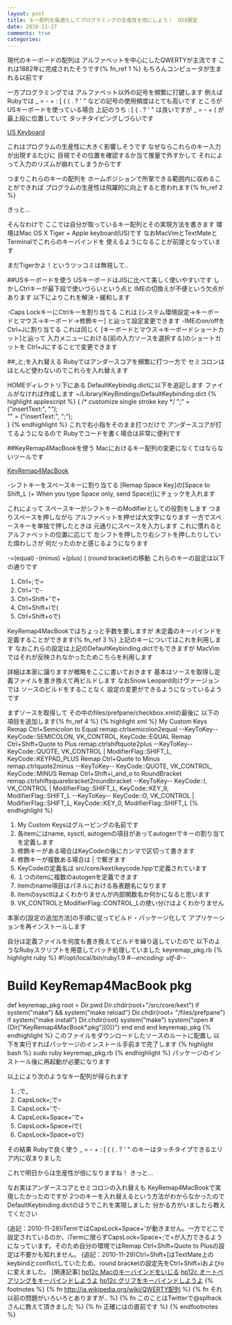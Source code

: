 ```yaml
---
layout: post
title: キー配列を最適化してプログラミングの生産性を倍にしよう！　OSX限定
date: 2010-11-27
comments: true
categories:
---
```



現代のキーボードの配列は
アルファベットを中心にしたQWERTYが主流です
これは1882年に完成されたそうです{% fn_ref 1 %}
もちろんコンピュータが生まれる以前です

一方プログラミングでは
アルファベット以外の記号を頻繁に打鍵します
例えばRubyでは _ = - + : [ { ( . ? ' "
などの記号の使用頻度はとても高いです
ところがUSキーボードを使っている場合
上記のうち : [ { . ? ' " は良いですが
_ = - + ( が最上段に位置していて
タッチタイピングしづらいです

[US Keyboard](http://en.wikipedia.org/wiki/File:Apple_iMac_Keyboard_A1242.JPG)

これはプログラムの生産性に大きく影響しそうです
なぜならこれらのキー入力が出現するたびに
目視でその位置を確認するか当て推量で外すかして
それによって入力のリズムが崩れてしまうからです

つまりこれらのキーの配列を
ホームポジションで所掌できる範囲内に収めることができれば
プログラムの生産性は飛躍的に向上すると思われます{% fn_ref 2 %}

きっと...

そんなわけで
ここでは自分が取っているキー配列とその実現方法を書きます
環境はMac OS X Tiger + Apple keyboard(US)です
なおMacVimとTextMateとTerminalでこれらのキーバインドを
使えるようになることが前提となっています

まだTigerかよ！というツッコミは無視して..

##USキーボードを使う
USキーボードはJISに比べて美しく使いやすいです
しかしCtrlキーが最下段で使いづらいという点と
IMEの切換えが不便という欠点があります
以下によりこれを解決・緩和します

-Caps LockキーにCtrlキーを割り当てる
これは
[システム環境設定->キーボードとマウス->キーボード->修飾キー]
と辿って設定変更できます
-IMEのon/offをCtrl+Jに割り当てる
これは同じく
[キーボードとマウス->キーボードショートカット]と辿って
入力メニューにおける[前の入力ソースを選択する]のショートカットを
Ctrl+Jにすることで変更できます

##_と;を入れ替える
Rubyではアンダースコアを頻繁に打つ一方で
セミコロンはほとんど使わないのでこれらを入れ替えます

HOMEディレクトリ下にある
DefaultKeybindig.dictに以下を追記します
ファイルがなければ作成します
~/Library/KeyBindings/DefaultKeybinding.dict
{% highlight applescript %}
{
	/* customize single stroke key */
    ";"  =	("insertText:", "_");     
    "_"  =	("insertText:", ";");     
}
{% endhighlight %}
これで右小指をそのまま打つだけで
アンダースコアが打てるようになるので
Rubyでコードを書く場合は非常に便利です

##KeyRemap4MacBookを使う
Macにおけるキー配列の変更になくてはならないツールです

[KeyRemap4MacBook](http://pqrs.org/macosx/keyremap4macbook/source.html.ja)

-シフトキーをスペースキーに割り当てる
[Remap Space Key]の[Space to Shift_L (+ When you type Space only, send Space)]にチェックを入れます

これによって
スペースキーがシフトキーのModifierとしての役割をします
つまりスペースを押しながら
アルファベットを押せば大文字になります
一方でスペースキーを単独で押したときは
元通りにスペースを入力します
これに慣れるとアルファベットの位置に応じて
左シフトを押したり右シフトを押したりしていた煩わしさが
何だったのかと感じるようになります

-=(equal) -(minus) +(plus) ( (round bracket)の移動
これらのキーの設定は以下の通りです
1. Ctrl+;で=
1. Ctrl+'で-
1. Ctrl+Shift+'で+
1. Ctrl+Shift+iで(
1. Ctrl+Shift+oで)

KeyRemap4MacBookではちょっと手数を要しますが
未定義のキーバインドを定義することができます{% fn_ref 3 %}
上記のキーについてはこれを利用します
なおこれらの設定は上記のDefaultKeybinding.dictでもできますが
MacVimではそれが反映されなかったためこちらを利用します

詳細は本家に譲りますが概略をここに書いておきます
基本はソースを取得し定義ファイルを書き換えて再ビルドします
なおSnow Leopard向けヴァージョンでは
ソースのビルドをすることなく
設定の変更ができるようになっているようです

まずソースを取得して
その中のfiles/prefpane/checkbox.xmlの最後に
以下の項目を追加します{% fn_ref 4 %}
{% highlight xml %}
 <item>
   <name>My Custom Keys</name>
   <list>
     <item>
       <name>Remap Ctrl+Semicolon to Equal</name>
       <sysctl>remap.ctrlsemicolon2equal</sysctl>
       <autogen>--KeyToKey-- KeyCode::SEMICOLON, VK_CONTROL, KeyCode::EQUAL</autogen>
     </item>
     <item>
       <name>Remap Ctrl+Shift+Quote to Plus</name>
       <sysctl>remap.ctrlshiftquote2plus</sysctl>
       <autogen>--KeyToKey-- KeyCode::QUOTE, VK_CONTROL | ModifierFlag::SHIFT_L, KeyCode::KEYPAD_PLUS</autogen>
     </item>
     <item>
       <name>Remap Ctrl+Quote to Minus</name>
       <sysctl>remap.ctrlquote2minus</sysctl>
       <autogen>--KeyToKey-- KeyCode::QUOTE, VK_CONTROL, KeyCode::MINUS</autogen>
     </item>
     <item>
       <name>Remap Ctrl+Shift+i_and_o to RoundBracket</name>
       <sysctl>remap.ctrlshiftsquarebracket2roundbracket</sysctl>
       <autogen>--KeyToKey-- KeyCode::I, VK_CONTROL | ModifierFlag::SHIFT_L, KeyCode::KEY_9, ModifierFlag::SHIFT_L</autogen>
       <autogen>--KeyToKey-- KeyCode::O, VK_CONTROL | ModifierFlag::SHIFT_L, KeyCode::KEY_0, ModifierFlag::SHIFT_L</autogen>
     </item>
   </list>
 </item>
{% endhighlight %}

1. My Custom Keysはグルーピングの名前です
1. 各itemにはname, sysctl, autogenの項目があってautogenでキーの割り当てを定義します
1. 修飾キーがある場合はKeyCodeの後にカンマで区切って書きます
1. 修飾キーが複数ある場合は | で繋ぎます
1. KeyCodeの定義名は src/core/kext/keycode.hppで定義されています
1. １つのitemに複数のautogenを定義できます
1. itemのname項目はパネルにおける各表題名になります
1. itemのsysctlはよくわかりませんが内部関数名か何かになると思います
1. VK_CONTROLとModifierFlag::CONTROL_Lの使い分けはよくわかりません

本家の[設定の追加方法]の手順に従ってビルド・パッケージ化して
アプリケーションを再インストールします

自分は定義ファイルを何度も書き換えてビルドを繰り返していたので
以下のようなRubyスクリプトを用意してバッチ処理していました
keyremap_pkg.rb
{% highlight ruby %}
#!/opt/local/bin/ruby1.9
#-*-encoding: utf-8-*-
# Build KeyRemap4MacBook pkg
def keyremap_pkg
  root = Dir.pwd
  Dir.chdir(root+"/src/core/kext")
  if system("make") && system("make reload")
    Dir.chdir(root+ "/files/prefpane")
    if system("make install")
      Dir.chdir(root)
      system("make")
      system("open #{Dir["KeyRemap4MacBook*.pkg"][0]}")
    end
  end
end
keyremap_pkg
{% endhighlight %}
このファイルをダウンロードしたソースのルートに配置し
以下を実行すればパッケージのインストール手前まで完了します
{% highlight bash %}
sudo ruby keyremap_pkg.rb
{% endhighlight %}
パッケージのインストール後に再起動が必要になります

以上により次のようなキー配列が得られます
1. ;で_
1. CapsLock+;で=
1. CapsLock+'で-
1. CapsLock+Space+'で+
1. CapsLock+Space+iで(
1. CapsLock+Space+oで)

その結果
Rubyで良く使う _ = - + : [ { ( . ? ' "
のキーはタッチタイプできるエリア内に収まりました

これで明日からは生産性が倍になりますね！
きっと...

なお実はアンダースコアとセミコロンの入れ替えも
KeyRemap4MacBookで実現したかったのですが
2つのキーを入れ替えるという方法がわからなかったので
DefaultKeybinding.dictのほうでこれを実現しました
分かる方がいましたら教えてください

(追記：2010-11-28)iTermではCapsLock+Space+'が動きません。一方でどこで設定されているのか、iTermに限らずCapsLock+Space+;で+が入力できるようになっています。そのため自分の環境ではRemap Ctrl+Shift+Quote to Plusの設定は不要かも知れません。
(追記：2010-11-29)Ctrl+Shift+[はTextMate上のkeybindとconflictしていたため、round bracketの設定先をCtrl+Shift+iおよびoに変えました。
[関連記事]
[hp12c Macのキーバインドをいじる](/2007/03/12/hp12c-Mac/)
[hp12c オートペアリングをキーバインドしようよ](/2007/03/13/hp12c/)
[hp12c グリフをキーバインドしようよ](/2007/03/13/hp12c/)
{% footnotes %}
   {% fn http://ja.wikipedia.org/wiki/QWERTY配列 %}
   {% fn それ以前の問題がいろいろとありますが.. %}
   {% fn このことはTwitterで@splhackさんに教えて頂きました %}
   {% fn 正確には</list></root>の直前です %}
{% endfootnotes %}
